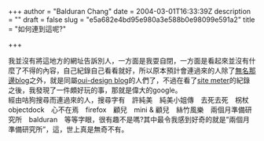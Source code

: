+++
author = "Balduran Chang"
date = 2004-03-01T16:33:39Z
description = ""
draft = false
slug = "e5a682e4bd95e980a3e588b0e98099e591a2"
title = "如何連到這呢?"

+++


我並沒有將這地方的網址告訴別人，一方面是我耍自閉，一方面是看起來並沒有什麼了不得的內容，自己紀錄自己看看就好，所以原本預計會連過來的人除了[無名那邊blog](http://www.wretch.twbbs.org/blog/balduran "wretch")之外，就是同屬[oui-design blog](http://www.oui-design.com/blog/ "oui")的人們了，不過在看了[site meter](http://www.sitemeter.com/default.asp?action=stats&site=s161616161616)的紀錄之後，我發現了一件頗好玩的事，那就是偉大的google。  
 經由咕狗搜尋而連過來的人，搜尋字有　許純美　純美小姐傳　去死去死　柺杖　objectdock　心不在焉　firefox　顧兒　mini & 顧兒　絲竹風樂　兩個月準備研究所　balduran　等等字眼，很有趣不是嗎?其中最令我感到好奇的就是”兩個月準備研究所”，這，世上真是無奇不有。

